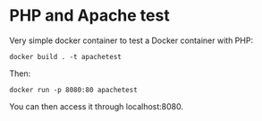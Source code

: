 # PHP and Apache test

Very simple docker container to test a Docker container with PHP:

    docker build . -t apachetest
    
Then:

    docker run -p 8080:80 apachetest    
    
You can then access it through localhost:8080.
